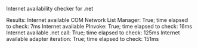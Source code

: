 Internet availability checker for .net

Results:
Internet available COM Network List Manager: True; time elapsed to check: 7ms
Internet available PInvoke: True; time elapsed to check: 16ms
Internet available .net call: True; time elapsed to check: 125ms
Internet available adapter iteration: True; time elapsed to check: 151ms
